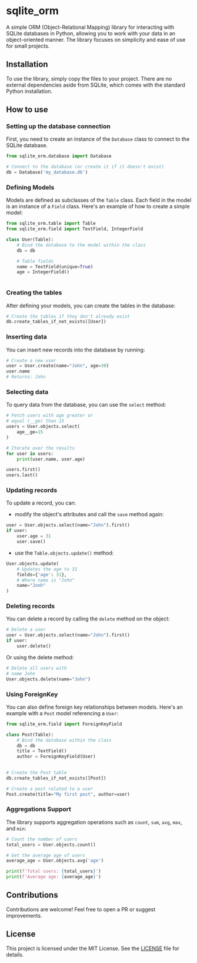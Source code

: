 # sqlite_orm

A simple ORM (Object-Relational Mapping) library for interacting with SQLite databases in Python, allowing you to work with your data in an object-oriented manner. The library focuses on simplicity and ease of use for small projects.

## Installation

To use the library, simply copy the files to your project. There are no external dependencies aside from SQLite, which comes with the standard Python installation.

## How to use

### Setting up the database connection

First, you need to create an instance of the `Database` class to connect to the SQLite database.

```python
from sqlite_orm.database import Database

# Connect to the database (or create it if it doesn't exist)
db = Database('my_database.db')
```

### Defining Models

Models are defined as subclasses of the `Table` class. Each field in the model is an instance of a `Field` class. Here's an example of how to create a simple model:

```python
from sqlite_orm.table import Table
from sqlite_orm.field import TextField, IntegerField

class User(Table):
    # Bind the database to the model within the class
    db = db

    # Table fields
    name = TextField(unique=True)
    age = IntegerField()
    
```

### Creating the tables

After defining your models, you can create the tables in the database:

```python
# Create the tables if they don't already exist
db.create_tables_if_not_exists([User])
```

### Inserting data

You can insert new records into the database by running:

```python
# Create a new user
user = User.create(name="John", age=30)
user.name
# Returns: John
```

### Selecting data

To query data from the database, you can use the `select` method:

```python
# Fetch users with age greater or
# equal (__ge) than 15
users = User.objects.select(
    age__ge=15
)

# Iterate over the results
for user in users:
    print(user.name, user.age)

users.first()
users.last()
```

### Updating records

To update a record, you can:

- modify the object's attributes and call the `save` method again:

```python
user = User.objects.select(name="John").first()
if user:
    user.age = 31
    user.save()
```

- use the `Table.objects.update()` method:

```python
User.objects.update(
    # Updates the age to 31
    fields={'age': 31},
    # Where name is "John"
    name="Jonh"
)
```

### Deleting records

You can delete a record by calling the `delete` method on the object:

```python
# Delete a user
user = User.objects.select(name="John").first()
if user:
    user.delete()
```

Or using the delete method:

```python
# Delete all users with
# name John
User.objects.delete(name="John")
```

### Using ForeignKey

You can also define foreign key relationships between models. Here's an example with a `Post` model referencing a `User`:

```python
from sqlite_orm.field import ForeignKeyField

class Post(Table):
    # Bind the database within the class
    db = db
    title = TextField()
    author = ForeignKeyField(User)
    

# Create the Post table
db.create_tables_if_not_exists([Post])

# Create a post related to a user
Post.create(title="My first post", author=user)
```

### Aggregations Support

The library supports aggregation operations such as `count`, `sum`, `avg`, `max`, and `min`:

```python
# Count the number of users
total_users = User.objects.count()

# Get the average age of users
average_age = User.objects.avg('age')

print(f'Total users: {total_users}')
print(f'Average age: {average_age}')
```

## Contributions

Contributions are welcome! Feel free to open a PR or suggest improvements.

## License

This project is licensed under the MIT License. See the [LICENSE](LICENSE) file for details.